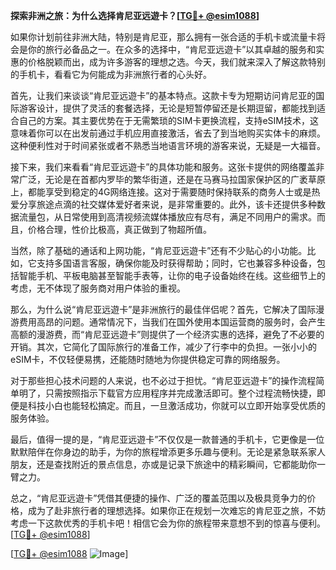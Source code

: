**探索非洲之旅：为什么选择肯尼亚远遊卡？[[TG💪+ @esim1088](https://t.me/s/esim1088)]**

如果你计划前往非洲大陆，特别是肯尼亚，那么拥有一张合适的手机卡或流量卡将会是你的旅行必备品之一。在众多的选择中，“肯尼亚远遊卡”以其卓越的服务和实惠的价格脱颖而出，成为许多游客的理想之选。今天，我们就来深入了解这款特别的手机卡，看看它为何能成为非洲旅行者的心头好。

首先，让我们来谈谈“肯尼亚远遊卡”的基本特点。这款卡专为短期访问肯尼亚的国际游客设计，提供了灵活的套餐选择，无论是短暂停留还是长期逗留，都能找到适合自己的方案。其主要优势在于无需繁琐的SIM卡更换流程，支持eSIM技术，这意味着你可以在出发前通过手机应用直接激活，省去了到当地购买实体卡的麻烦。这种便利性对于时间紧张或者不熟悉当地语言环境的游客来说，无疑是一大福音。

接下来，我们来看看“肯尼亚远遊卡”的具体功能和服务。这张卡提供的网络覆盖非常广泛，无论是在首都内罗毕的繁华街道，还是在马赛马拉国家保护区的广袤草原上，都能享受到稳定的4G网络连接。这对于需要随时保持联系的商务人士或是热爱分享旅途点滴的社交媒体爱好者来说，是非常重要的。此外，该卡还提供多种数据流量包，从日常使用到高清视频流媒体播放应有尽有，满足不同用户的需求。而且，价格合理，性价比极高，真正做到了物超所值。

当然，除了基础的通话和上网功能，“肯尼亚远遊卡”还有不少贴心的小功能。比如，它支持多国语言客服，确保你能及时获得帮助；同时，它也兼容多种设备，包括智能手机、平板电脑甚至智能手表等，让你的电子设备始终在线。这些细节上的考虑，无不体现了服务商对用户体验的重视。

那么，为什么说“肯尼亚远遊卡”是非洲旅行的最佳伴侣呢？首先，它解决了国际漫游费用高昂的问题。通常情况下，当我们在国外使用本国运营商的服务时，会产生高额的漫游费，而“肯尼亚远遊卡”则提供了一个经济实惠的选择，避免了不必要的开销。其次，它简化了国际旅行的准备工作，减少了行李中的负担。一张小小的eSIM卡，不仅轻便易携，还能随时随地为你提供稳定可靠的网络服务。

对于那些担心技术问题的人来说，也不必过于担忧。“肯尼亚远遊卡”的操作流程简单明了，只需按照指示下载官方应用程序并完成激活即可。整个过程流畅快捷，即便是科技小白也能轻松搞定。而且，一旦激活成功，你就可以立即开始享受优质的服务体验。

最后，值得一提的是，“肯尼亚远遊卡”不仅仅是一款普通的手机卡，它更像是一位默默陪伴在你身边的助手，为你的旅程增添更多乐趣与便利。无论是紧急联系家人朋友，还是查找附近的景点信息，亦或是记录下旅途中的精彩瞬间，它都能助你一臂之力。

总之，“肯尼亚远遊卡”凭借其便捷的操作、广泛的覆盖范围以及极具竞争力的价格，成为了赴非旅行者的理想选择。如果你正在规划一次难忘的肯尼亚之旅，不妨考虑一下这款优秀的手机卡吧！相信它会为你的旅程带来意想不到的惊喜与便利。[[TG💪+ @esim1088](https://t.me/s/esim1088)]

[[TG💪+ @esim1088](https://t.me/s/esim1088) ![Image](https://i.postimg.cc/4NQfJmqS/Snipaste-2025-05-13-00-14-12.png)]